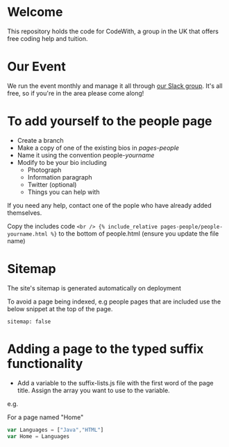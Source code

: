 # Welcome
This repository holds the code for CodeWith, a group in the UK that offers free coding help and tuition.

# Our Event
We run the event monthly and manage it all through 
[our Slack group](https://www.slack.com/).
It's all free, so if you're in the area please come along!

# To add yourself to the people page

* Create a branch
* Make a copy of one of the existing bios in *pages-people* 
* Name it using the convention people-*yourname* 
* Modify to be your bio including
    * Photograph
    * Information paragraph
    * Twitter (optional)
    * Things you can help with

If you need any help, contact one of the pople who have already added themselves.

Copy the includes code `<br />
{% include_relative pages-people/people-yourname.html %}` to the bottom of people.html (ensure you update the file name)

# Sitemap
The site's sitemap is generated automatically on deployment 

To avoid a page being indexed, e.g people pages that are included use the below snippet at the top of the page. 

`sitemap: false`

# Adding a page to the typed suffix functionality
* Add a variable to the suffix-lists.js file with the first word of the page title. Assign the array you want to use to the variable. 

e.g. 

For a page named "Home"

```javascript
var Languages = ["Java","HTML"]
var Home = Languages
```